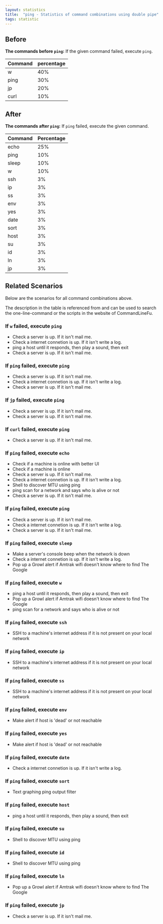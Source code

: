 ```yaml
---
layout: statistics
title:  "ping - Statistics of command combinations using double pipe"
tags: statistic
---
```


## Before

__The commands before `ping`:__ If the given command failed, execute `ping`.

| Command | percentage |
|--------|--------|
| w | 40% |
| ping | 30% |
| jp | 20% |
| curl | 10% |



## After

__The commands after `ping`:__ If `ping` failed, execute the given command.

| Command | Percentage | 
|-------|--------|
| echo | 25% |
| ping | 10% |
| sleep | 10% |
| w | 10% |
| ssh | 3% |
| ip | 3% |
| ss | 3% |
| env | 3% |
| yes | 3% |
| date | 3% |
| sort | 3% |
| host | 3% |
| su | 3% |
| id | 3% |
| ln | 3% |
| jp | 3% |



## Related Scenarios

Below are the scenarios for all command combinations above.

The description in the table is referenced from and can be used to search the one-line-command or the scripts in the website of CommandLineFu.


### If `w` failed, execute `ping`

- Check a server is up. If it isn't mail me.
- Check a internet connetion is up. If it isn't write a log.
- ping a host until it responds, then play a sound, then exit
- Check a server is up. If it isn't mail me.

            
### If `ping` failed, execute `ping`

- Check a server is up. If it isn't mail me.
- Check a internet connetion is up. If it isn't write a log.
- Check a server is up. If it isn't mail me.

            
### If `jp` failed, execute `ping`

- Check a server is up. If it isn't mail me.
- Check a server is up. If it isn't mail me.

            
### If `curl` failed, execute `ping`

- Check a server is up. If it isn't mail me.

            


### If `ping` failed, execute `echo`

- Check if a machine is online with better UI
- Check if a machine is online
- Check a server is up. If it isn't mail me.
- Check a internet connetion is up. If it isn't write a log.
- Shell to discover MTU using ping
- ping scan for a network and says who is alive or not
- Check a server is up. If it isn't mail me.

            
### If `ping` failed, execute `ping`

- Check a server is up. If it isn't mail me.
- Check a internet connetion is up. If it isn't write a log.
- Check a server is up. If it isn't mail me.

            
### If `ping` failed, execute `sleep`

- Make a server's console beep when the network is down
- Check a internet connetion is up. If it isn't write a log.
- Pop up a Growl alert if Amtrak wifi doesn't know where to find The Google

            
### If `ping` failed, execute `w`

- ping a host until it responds, then play a sound, then exit
- Pop up a Growl alert if Amtrak wifi doesn't know where to find The Google
- ping scan for a network and says who is alive or not

            
### If `ping` failed, execute `ssh`

- SSH to a machine's internet address if it is not present on your local network

            
### If `ping` failed, execute `ip`

- SSH to a machine's internet address if it is not present on your local network

            
### If `ping` failed, execute `ss`

- SSH to a machine's internet address if it is not present on your local network

            
### If `ping` failed, execute `env`

- Make alert if host is 'dead' or not reachable

            
### If `ping` failed, execute `yes`

- Make alert if host is 'dead' or not reachable

            
### If `ping` failed, execute `date`

- Check a internet connetion is up. If it isn't write a log.

            
### If `ping` failed, execute `sort`

- Text graphing ping output filter

            
### If `ping` failed, execute `host`

- ping a host until it responds, then play a sound, then exit

            
### If `ping` failed, execute `su`

- Shell to discover MTU using ping

            
### If `ping` failed, execute `id`

- Shell to discover MTU using ping

            
### If `ping` failed, execute `ln`

- Pop up a Growl alert if Amtrak wifi doesn't know where to find The Google

            
### If `ping` failed, execute `jp`

- Check a server is up. If it isn't mail me.

            
